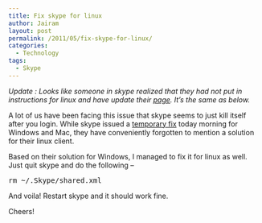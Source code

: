 ```yaml
---
title: Fix skype for linux
author: Jairam
layout: post
permalink: /2011/05/fix-skype-for-linux/
categories:
  - Technology
tags:
  - Skype
---
```

*Update : Looks like someone in skype realized that they had not put in instructions for linux and have update their [page][1]. It&#8217;s the same as below.*

A lot of us have been facing this issue that skype seems to just kill itself after you login. While skype issued a [temporary fix][1] today morning for Windows and Mac, they have conveniently forgotten to mention a solution for their linux client.

Based on their solution for Windows, I managed to fix it for linux as well. Just quit skype and do the following &#8211;

<pre>rm ~/.Skype/shared.xml</pre>

And voila! Restart skype and it should work fine.

Cheers!

 [1]: http://heartbeat.skype.com/2011/05/problems_signing_into_skype_an.html

